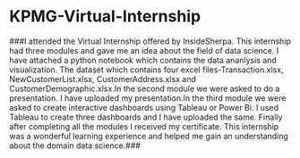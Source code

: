# KPMG-Virtual-Internship
###I attended the Virtual Internship offered by InsideSherpa. This internship had three modules and gave me an idea about the field of data science. I have attached a python notebook which contains the data ananlysis and visualization. The dataset which contains four excel files-Transaction.xlsx, NewCustomerList.xlsx, CustomerAddress.xlsx and CustomerDemographic.xlsx.In the second module we were asked to do a presentation. I have uploaded my presentation.In the third module we were asked to create interactive dashboards using Tableau or Power Bi. I used Tableau to create three dashboards and I have uploaded the same. Finally after completing all the modules I received my certificate.
This internship was a wonderful learning experience and helped me gain an understanding about the domain data science.###
